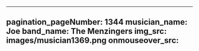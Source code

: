 ------
pagination_pageNumber: 1344
musician_name: Joe
band_name: The Menzingers
img_src: images/musician1369.png
onmouseover_src: 
------